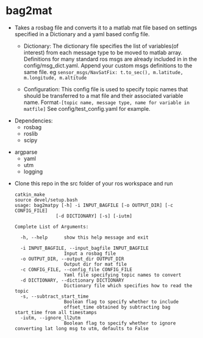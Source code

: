# bag2mat

* Takes a rosbag file and converts it to a matlab mat file based on settings specified in a Dictionary and a yaml based config file.
  - Dictionary: The dictionary file specifies the list of variables(of interest) from each message type to be moved to matlab array. Definitions for many standard ros msgs are already included in in the config/msg_dict.yaml. Append your custom msgs definitions to the same file.
    eg `sensor_msgs/NavSatFix: t.to_sec(), m.latitude, m.longitude, m.altitude`
    
  - Configuration: This config file is used to specify topic names that should be transferred to a mat file and their associated variable name.
    Format`-[topic name, message type, name for variable in matfile]`
    See config/test_config.yaml for example.
* Dependencies:
  - rosbag
  - roslib
  - scipy
- argparse
  - yaml
  - utm
  - logging
  
* Clone this repo in the src folder of your ros workspace and run 
  ```
  catkin_make
  source devel/setup.bash
  usage: bag2matpy [-h] -i INPUT_BAGFILE [-o OUTPUT_DIR] [-c CONFIG_FILE]
                 [-d DICTIONARY] [-s] [-iutm]
  ```
  ```
  Complete List of Arguments:
	
    -h, --help      show this help message and exit
    
    -i INPUT_BAGFILE, --input_bagfile INPUT_BAGFILE
                    Input a rosbag file
    -o OUTPUT_DIR, --output_dir OUTPUT_DIR
                    Output dir for mat file
    -c CONFIG_FILE, --config_file CONFIG_FILE
                    Yaml file specifying topic names to convert
    -d DICTIONARY, --dictionary DICTIONARY
                    Dictionary file which specifies how to read the topic
    -s, --subtract_start_time
                    Boolean flag to specify whether to include 		     
                    offset_time obtained by subtracting bag start_time from all timestamps
    -iutm, --ignore_ll2utm
                    Boolean flag to specify whether to ignore converting lat long msg to utm, defaults to False
  ```
```

```